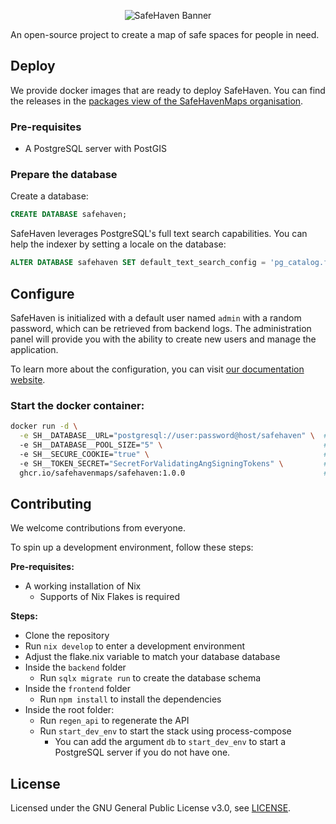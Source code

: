 <p align="center"><img src=".github/assets/banner.webp" alt="SafeHaven Banner"/></p>

An open-source project to create a map of safe spaces for people in need.

## Deploy

We provide docker images that are ready to deploy SafeHaven. You can find the releases in the
[packages view of the SafeHavenMaps organisation](https://github.com/SafeHavenMaps/safehaven/pkgs/container/safehaven).

### Pre-requisites

- A PostgreSQL server with PostGIS

### Prepare the database

Create a database:

```sql
CREATE DATABASE safehaven;
```

SafeHaven leverages PostgreSQL's full text search capabilities. You can help the indexer by setting a locale on the database:

```sql
ALTER DATABASE safehaven SET default_text_search_config = 'pg_catalog.french';
```

## Configure

SafeHaven is initialized with a default user named `admin` with a random password, which can be retrieved from backend logs.
The administration panel will provide you with the ability to create new users and manage the application.

To learn more about the configuration, you can visit [our documentation website](https://docs.safehavenmaps.org).

### Start the docker container:

```bash
docker run -d \
  -e SH__DATABASE__URL="postgresql://user:password@host/safehaven" \  # Set the database path
  -e SH__DATABASE__POOL_SIZE="5" \                                    # Set the number of connections to the database
  -e SH__SECURE_COOKIE="true" \                                       # Activate if you have a reverse proxy with HTTPS.
  -e SH__TOKEN_SECRET="SecretForValidatingAngSigningTokens" \         # Set a secret that will be used to sign sessions
  ghcr.io/safehavenmaps/safehaven:1.0.0                               # Change latest to the latest version, check the releases
```

## Contributing

We welcome contributions from everyone.

To spin up a development environment, follow these steps:

**Pre-requisites:**

- A working installation of Nix
  - Supports of Nix Flakes is required

**Steps:**

- Clone the repository
- Run `nix develop` to enter a development environment
- Adjust the flake.nix variable to match your database database
- Inside the `backend` folder
  - Run `sqlx migrate run` to create the database schema
- Inside the `frontend` folder
  - Run `npm install` to install the dependencies
- Inside the root folder:
  - Run `regen_api` to regenerate the API
  - Run `start_dev_env` to start the stack using process-compose
    - You can add the argument `db` to `start_dev_env` to start a PostgreSQL server if you do not have one.

## License

Licensed under the GNU General Public License v3.0, see [LICENSE](LICENSE).

